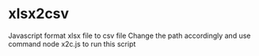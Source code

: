 # xlsx2csv
Javascript 
format xlsx file to csv file
Change the path accordingly and use command node x2c.js to run this script
